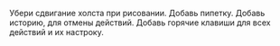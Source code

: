 Убери сдвигание холста при рисовании.
Добавь пипетку.
Добавь историю, для отмены действий.
Добавь горячие клавиши для всех действий и их настроку.
